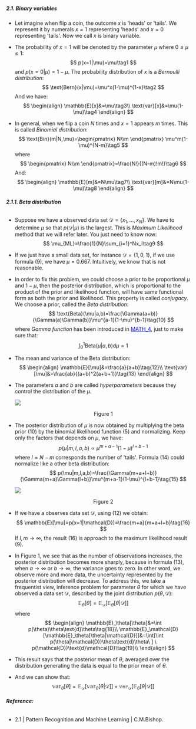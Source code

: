 ##### **2.1. Binary variables**

* Let imagine when flip a coin, the outcome $x$ is 'heads' or 'tails'. We represent it by numerals $x=1$ representing 'heads' and $x=0$ representing 'tails'. Now we call $x$ is binary variable.

* The probability of $x=1$ will be denoted by the parameter $\mu$ where $0\le\mu\le1$:
  $$
  p(x=1|\mu)=\mu\tag1
  $$
  and $p(x=0|\mu)=1-\mu$. The probability distribution of $x$ is a *Bernoulli distribution*:
  $$
  \text{Bern}(x|\mu)=\mu^x(1-\mu)^{1-x}\tag2
  $$
  And we have:
  $$
  \begin{align}
  \mathbb{E}[x]&=\mu\tag3\\
  \text{var}[x]&=\mu(1-\mu)\tag4
  \end{align}
  $$

* In general, when we flip a coin $N$ times and $x=1$ appears $m$ times. This is called *Binomial distribution*:
  $$
  \text{Bin}(m|N,\mu)=\begin{pmatrix}
  N\\m
  \end{pmatrix}
  \mu^m(1-\mu)^{N-m}\tag5
  $$
  where
  $$
  \begin{pmatrix}
  N\\m
  \end{pmatrix}=\frac{N!}{(N-m)!m!}\tag6
  $$
  And:
  $$
  \begin{align}
  \mathbb{E}[m]&=N\mu\tag7\\
  \text{var}[m]&=N\mu(1-\mu)\tag8
  \end{align}
  $$

###### **2.1.1. Beta distribution**

* Suppose we have a observed data set $\mathcal{D}=\{x_1,...,x_N\}$. We have to determine $\mu$ so that $p(\mathcal{D}|\mu)$ is the largest. This is *Maximum Likelihood* method that we will refer later. You just need to know now:
  $$
  \mu_{ML}=\frac{1}{N}\sum_{i=1}^Nx_i\tag9
  $$

* If we just have a small data set, for instance $\mathcal{D}=\{1,0,1\}$, if we use formula $(9)$, we have $\mu=0.667$. Intuitively, we know that is not reasonable.

* In order to fix this problem, we could choose a prior to be proportional $\mu$ and $1-\mu$, then the posterior distribution, which is proportional to the product of the prior and likelihood function, will have same functional form as both the prior and likelihood. This property is called *conjugacy*. We choose a prior, called the *Beta distribution*:
  $$
  \text{Beta}(\mu|a,b)=\frac{\Gamma(a+b)}{\Gamma(a)\Gamma(b)}\mu^{a-1}(1-\mu)^{b-1}\tag{10}
  $$
  where *Gamma function* has been introduced in <a href='https://khoablog.github.io/2020/02/25/math-4' style='color: blue'>MATH_4</a>, just to make sure that:
  $$
  \int_0^1\text{Beta}(\mu|a,b)\text{d}\mu=1\tag{11}
  $$

* The mean and variance of the Beta distribution:
  $$
  \begin{align}
  \mathbb{E}[\mu]&=\frac{a}{a+b}\tag{12}\\
  \text{var}[\mu]&=\frac{ab}{(a+b)^2(a+b+1)}\tag{13}
  \end{align}
  $$

* The parameters $a$ and $b$ are called *hyperparameters* because they control the distribution of the $\mu$.

  <p>
      <img src='https://scontent.fhan2-1.fna.fbcdn.net/v/t1.15752-9/96519022_1095128907519804_1659392788409614336_n.png?_nc_cat=105&_nc_sid=b96e70&_nc_ohc=JRAhapmtZKEAX8__Qv5&_nc_ht=scontent.fhan2-1.fna&oh=27696461b7468a6b837da6b11160f353&oe=5ED4533A'>
      <center>Figure 1</center>
  </p>

* The posterior distribution of $\mu$ is now obtained by multiplying the beta prior $(10)$ by the binomial likelihood function $(5)$ and normalizing. Keep only the factors that depends on $\mu$, we have:
  $$
  p(\mu|m,l,a,b)\propto\mu^{m+a-1}(1-\mu)^{l+b-1}\tag{14}
  $$
  where $l=N-m$ corresponds the number of 'tails'. Formula $(14)$ could normalize like a other beta distribution:
  $$
  p(\mu|m,l,a,b)=\frac{\Gamma(m+a+l+b)}{\Gamma(m+a)\Gamma(l+b)}\mu^{m+a-1}(1-\mu)^{l+b-1}\tag{15}
  $$

  <p>
      <img src='https://scontent.fhan2-1.fna.fbcdn.net/v/t1.15752-9/96075982_2703000353358599_3750605630323294208_n.png?_nc_cat=105&_nc_sid=b96e70&_nc_ohc=jDz1WrcbpMIAX_LbFU5&_nc_ht=scontent.fhan2-1.fna&oh=5956716b84d0309612446a9ecd30e512&oe=5ED6A6E6'>
      <center>Figure 2</center>
  </p>
  
* If we have a observes data set $\mathcal{D}$, using $(12)$ we obtain:
  $$
  \mathbb{E}[\mu]=p(x=1|\mathcal{D})=\frac{m+a}{m+a+l+b}\tag{16}
  $$
  If $l,m\to\infty$, the result $(16)$ is approach to the maximum likelihood result $(9)$.

* In Figure 1, we see that as the number of observations increases, the posterior distribution becomes more sharply, because in formula $(13)$, when $a\to\infty$ or $b\to\infty$, the variance goes to zero. In other word, we observe more and more data, the uncertainty represented by the posterior distribution will decrease. To address this, we take a frequentist  view, inference problem for parameter $\theta$ for which we have observed a data set $\mathcal{D}$, described by the joint distribution $p(\theta, \mathcal{D})$:
  $$
  \mathbb{E}_\theta[\theta]=\mathbb{E}_\mathcal{D}[\mathbb{E}_\theta[\theta|\mathcal{D}]]\tag{17}
  $$
  where
  $$
  \begin{align}
  \mathbb{E}_\theta[\theta]&=\int p(\theta)\theta\text{d}\theta\tag{18}\\
  \mathbb{E}_\mathcal{D}[\mathbb{E}_\theta[\theta|\mathcal{D}]]&=\int[\int p(\theta|\mathcal{D})\theta\text{d}\theta\ ] \ p(\mathcal{D})\text{d}\mathcal{D}\tag{19}\\
  \end{align}
  $$

* This result says that the posterior mean of $\theta$, averaged over the distribution generating the data is equal to the prior mean of $\theta$.

* And we can show that:
  $$
  \mathbb{var}_\theta[\theta]=\mathbb{E}_\mathcal{D}[\mathbb{var}_\theta[\theta|\mathcal{D}]]+\mathbb{var}_\mathcal{D}[\mathbb{E}_\theta[\theta|\mathcal{D}]]
  $$
  



###### **Reference:**

* 2.1 | Pattern Recognition and Machine Learning | C.M.Bishop.